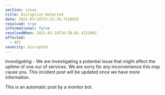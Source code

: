 ```yaml
---
section: issue
title: Disruption Detected
date: 2021-03-24T23:32:29.712693Z
resolved: true
informational: false
resolvedWhen: 2021-03-24T16:58:01.422348Z
affected:
  - API
severity: disrupted
---
```

*Investigating* - We are investigating a potential issue that might affect the uptime of one our of services. We are sorry for any inconvenience this may cause you. This incident post will be updated once we have more information.

This is an automatic post by a monitor bot.
        